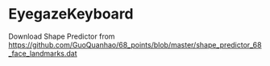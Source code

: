 ﻿# EyegazeKeyboard

Download Shape Predictor from https://github.com/GuoQuanhao/68_points/blob/master/shape_predictor_68_face_landmarks.dat
